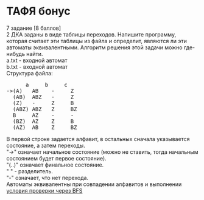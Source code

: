 # ТАФЯ бонус
7 задание [8 баллов]\
2 ДКА заданы в виде таблицы переходов.
Напишите программу, которая считает эти таблицы из файла и определит,
являются ли эти автоматы эквивалентными. Алгоритм решения этой задачи можно где-нибудь найти.\
a.txt - входной автомат\
b.txt - входной автомат\
Структура файла:
<pre>
      a     b     c
->(A)   AB    -     Z
  (AB)  ABZ   -     Z
  (Z)   -     Z     B
  (ABZ) ABZ   Z     BZ
  B     AZ    -     -
  (BZ)  AZ    Z     B
  (AZ)  AB    Z     BZ
</pre>
В первой строке задается алфавит, в остальных сначала
указывается состояние, а затем переходы.\
"->" означает начальное состояние (можно не ставить, тогда начальным состоянием будет первое состояние).\
"(..)" означает финальное состояние.\
" " - разделитель.\
"-" означает, что нет перехода.\
Автоматы эквивалентны при совпадении алфавитов и выполнении [условия проверки через BFS](https://neerc.ifmo.ru/wiki/index.php?title=%D0%AD%D0%BA%D0%B2%D0%B8%D0%B2%D0%B0%D0%BB%D0%B5%D0%BD%D1%82%D0%BD%D0%BE%D1%81%D1%82%D1%8C_%D1%81%D0%BE%D1%81%D1%82%D0%BE%D1%8F%D0%BD%D0%B8%D0%B9_%D0%94%D0%9A%D0%90)